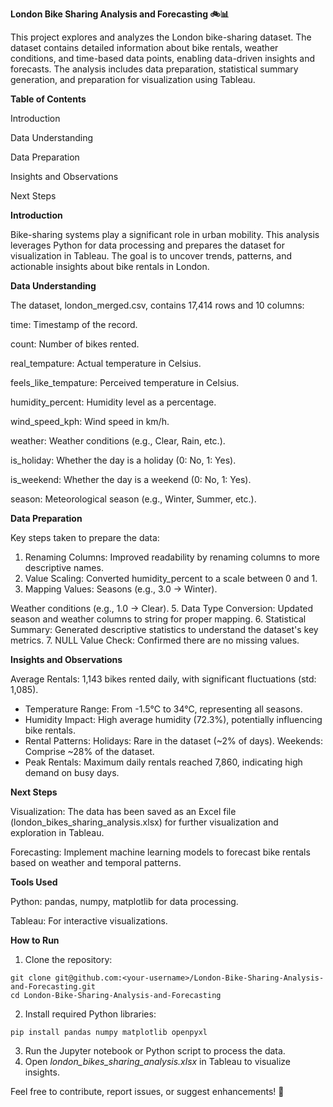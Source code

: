**London Bike Sharing Analysis and Forecasting 🚲📊**

This project explores and analyzes the London bike-sharing dataset. The dataset contains detailed information about bike rentals, weather conditions, and time-based data points, enabling data-driven insights and forecasts. The analysis includes data preparation, statistical summary generation, and preparation for visualization using Tableau.

**Table of Contents**

Introduction

Data Understanding

Data Preparation

Insights and Observations

Next Steps

**Introduction**

Bike-sharing systems play a significant role in urban mobility. This analysis leverages Python for data processing and prepares the dataset for visualization in Tableau. The goal is to uncover trends, patterns, and actionable insights about bike rentals in London.

**Data Understanding**

The dataset, london_merged.csv, contains 17,414 rows and 10 columns:

  time: Timestamp of the record.
  
  count: Number of bikes rented.
  
  real_tempature: Actual temperature in Celsius.
  
  feels_like_tempature: Perceived temperature in Celsius.
  
  humidity_percent: Humidity level as a percentage.
  
  wind_speed_kph: Wind speed in km/h.
  
  weather: Weather conditions (e.g., Clear, Rain, etc.).
  
  is_holiday: Whether the day is a holiday (0: No, 1: Yes).
  
  is_weekend: Whether the day is a weekend (0: No, 1: Yes).
  
  season: Meteorological season (e.g., Winter, Summer, etc.).
  
**Data Preparation**

Key steps taken to prepare the data:

1. Renaming Columns: Improved readability by renaming columns to more descriptive names.
2. Value Scaling: Converted humidity_percent to a scale between 0 and 1.
3. Mapping Values:
  Seasons (e.g., 3.0 → Winter).

  Weather conditions (e.g., 1.0 → Clear).
5. Data Type Conversion: Updated season and weather columns to string for proper mapping.
6. Statistical Summary: Generated descriptive statistics to understand the dataset's key metrics.
7. NULL Value Check: Confirmed there are no missing values.
   
**Insights and Observations**

Average Rentals: 1,143 bikes rented daily, with significant fluctuations (std: 1,085).
- Temperature Range: From -1.5°C to 34°C, representing all seasons.
- Humidity Impact: High average humidity (72.3%), potentially influencing bike rentals.
- Rental Patterns:
    Holidays: Rare in the dataset (~2% of days).
    Weekends: Comprise ~28% of the dataset.
- Peak Rentals: Maximum daily rentals reached 7,860, indicating high demand on busy days.
  
**Next Steps**
  
Visualization: The data has been saved as an Excel file (london_bikes_sharing_analysis.xlsx) for further visualization and exploration in Tableau.

Forecasting: Implement machine learning models to forecast bike rentals based on weather and temporal patterns.

**Tools Used**

Python: pandas, numpy, matplotlib for data processing.

Tableau: For interactive visualizations.

**How to Run**

1. Clone the repository:
```
git clone git@github.com:<your-username>/London-Bike-Sharing-Analysis-and-Forecasting.git
cd London-Bike-Sharing-Analysis-and-Forecasting
```

2. Install required Python libraries:

```
pip install pandas numpy matplotlib openpyxl
```
3. Run the Jupyter notebook or Python script to process the data.
4. Open _london_bikes_sharing_analysis.xlsx_ in Tableau to visualize insights.


Feel free to contribute, report issues, or suggest enhancements! 🚀

